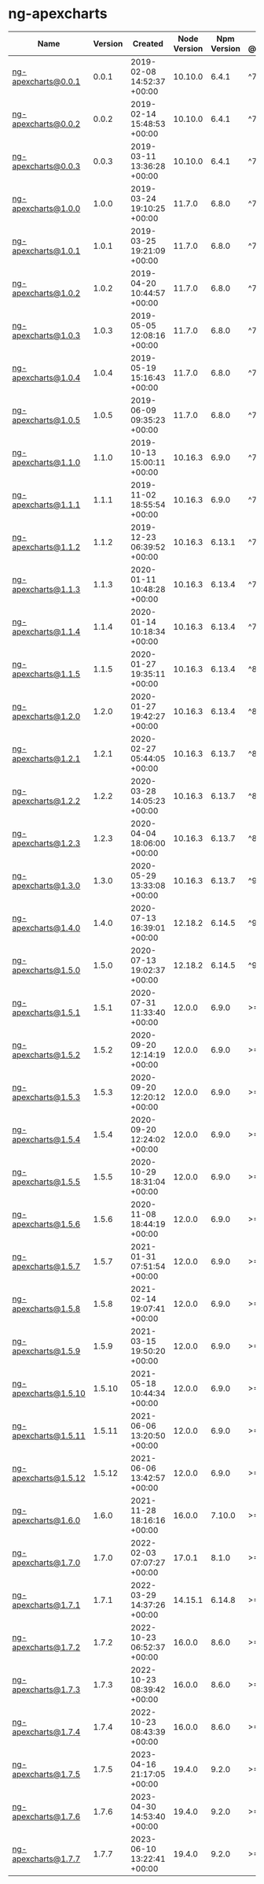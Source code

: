 # ng-apexcharts

| Name | Version | Created | Node Version | Npm Version | (P) @angular/common | (P) @angular/core | (P) apexcharts | (P) rxjs | tslib |
| ---- | ------- | ------- | ------------ | ----------- | ------------------- | ----------------- | -------------- | -------- | ----- |
| ng-apexcharts@0.0.1 | 0.0.1 | 2019-02-08 14:52:37 +00:00 | 10.10.0 | 6.4.1 | ^7.1.0 | ^7.1.0 | 3.2.2 |  | ^1.9.0 |
| ng-apexcharts@0.0.2 | 0.0.2 | 2019-02-14 15:48:53 +00:00 | 10.10.0 | 6.4.1 | ^7.1.0 | ^7.1.0 | ^3.3.1 |  | ^1.9.0 |
| ng-apexcharts@0.0.3 | 0.0.3 | 2019-03-11 13:36:28 +00:00 | 10.10.0 | 6.4.1 | ^7.1.0 | ^7.1.0 | ^3.3.1 | ^6.3.0 | ^1.9.0 |
| ng-apexcharts@1.0.0 | 1.0.0 | 2019-03-24 19:10:25 +00:00 | 11.7.0 | 6.8.0 | ^7.1.0 | ^7.1.0 | ^3.3.1 | ^6.3.0 | |
| ng-apexcharts@1.0.1 | 1.0.1 | 2019-03-25 19:21:09 +00:00 | 11.7.0 | 6.8.0 | ^7.1.0 | ^7.1.0 | ^3.3.1 | ^6.3.0 | ^1.9.0 |
| ng-apexcharts@1.0.2 | 1.0.2 | 2019-04-20 10:44:57 +00:00 | 11.7.0 | 6.8.0 | ^7.1.0 | ^7.1.0 | ^3.3.1 | ^6.3.0 | ^1.9.0 |
| ng-apexcharts@1.0.3 | 1.0.3 | 2019-05-05 12:08:16 +00:00 | 11.7.0 | 6.8.0 | ^7.1.0 | ^7.1.0 | ^3.3.1 | ^6.3.0 | ^1.9.0 |
| ng-apexcharts@1.0.4 | 1.0.4 | 2019-05-19 15:16:43 +00:00 | 11.7.0 | 6.8.0 | ^7.1.0 | ^7.1.0 | ^3.3.1 | ^6.3.0 | ^1.9.0 |
| ng-apexcharts@1.0.5 | 1.0.5 | 2019-06-09 09:35:23 +00:00 | 11.7.0 | 6.8.0 | ^7.1.0 | ^7.1.0 | ^3.3.1 | ^6.3.0 | ^1.9.0 |
| ng-apexcharts@1.1.0 | 1.1.0 | 2019-10-13 15:00:11 +00:00 | 10.16.3 | 6.9.0 | ^7.1.0 | ^7.1.0 | ^3.3.1 | ^6.3.0 | ^1.9.0 |
| ng-apexcharts@1.1.1 | 1.1.1 | 2019-11-02 18:55:54 +00:00 | 10.16.3 | 6.9.0 | ^7.1.0 | ^7.1.0 | ^3.3.1 | ^6.3.0 | ^1.9.0 |
| ng-apexcharts@1.1.2 | 1.1.2 | 2019-12-23 06:39:52 +00:00 | 10.16.3 | 6.13.1 | ^7.1.0 | ^7.1.0 | ^3.11.2 | ^6.3.0 | ^1.9.0 |
| ng-apexcharts@1.1.3 | 1.1.3 | 2020-01-11 10:48:28 +00:00 | 10.16.3 | 6.13.4 | ^7.1.0 | ^7.1.0 | ^3.11.2 | ^6.3.0 | ^1.9.0 |
| ng-apexcharts@1.1.4 | 1.1.4 | 2020-01-14 10:18:34 +00:00 | 10.16.3 | 6.13.4 | ^7.1.0 | ^7.1.0 | ^3.11.2 | ^6.3.0 | ^1.9.0 |
| ng-apexcharts@1.1.5 | 1.1.5 | 2020-01-27 19:35:11 +00:00 | 10.16.3 | 6.13.4 | ^8.0.0 | ^8.0.0 | ^3.11.2 | ^6.4.0 | ^1.9.0 |
| ng-apexcharts@1.2.0 | 1.2.0 | 2020-01-27 19:42:27 +00:00 | 10.16.3 | 6.13.4 | ^8.0.0 | ^8.0.0 | ^3.11.2 | ^6.4.0 | ^1.9.0 |
| ng-apexcharts@1.2.1 | 1.2.1 | 2020-02-27 05:44:05 +00:00 | 10.16.3 | 6.13.7 | ^8.0.0 | ^8.0.0 | ^3.11.2 | ^6.4.0 | ^1.9.0 |
| ng-apexcharts@1.2.2 | 1.2.2 | 2020-03-28 14:05:23 +00:00 | 10.16.3 | 6.13.7 | ^8.0.0 | ^8.0.0 | ^3.11.2 | ^6.4.0 | ^1.9.0 |
| ng-apexcharts@1.2.3 | 1.2.3 | 2020-04-04 18:06:00 +00:00 | 10.16.3 | 6.13.7 | ^8.0.0 | ^8.0.0 | ^3.11.2 | ^6.4.0 | ^1.9.0 |
| ng-apexcharts@1.3.0 | 1.3.0 | 2020-05-29 13:33:08 +00:00 | 10.16.3 | 6.13.7 | ^9.0.0 | ^9.0.0 | ^3.19.2 | ^6.5.5 | ^1.9.0 |
| ng-apexcharts@1.4.0 | 1.4.0 | 2020-07-13 16:39:01 +00:00 | 12.18.2 | 6.14.5 | ^9.0.0 | ^9.0.0 | ^3.19.2 | ^6.5.5 | ^1.10.0 |
| ng-apexcharts@1.5.0 | 1.5.0 | 2020-07-13 19:02:37 +00:00 | 12.18.2 | 6.14.5 | ^9.0.0 | ^9.0.0 | ^3.19.2 | ^6.5.5 | ^1.10.0 |
| ng-apexcharts@1.5.1 | 1.5.1 | 2020-07-31 11:33:40 +00:00 | 12.0.0 | 6.9.0 | >=9.0.0 <11.0.0 | >=9.0.0 <11.0.0 | ^3.19.2 | ^6.5.5 | ^1.10.0 |
| ng-apexcharts@1.5.2 | 1.5.2 | 2020-09-20 12:14:19 +00:00 | 12.0.0 | 6.9.0 | >=9.0.0 <11.0.0 | >=9.0.0 <11.0.0 | ^3.19.2 | ^6.5.5 | ^1.10.0 |
| ng-apexcharts@1.5.3 | 1.5.3 | 2020-09-20 12:20:12 +00:00 | 12.0.0 | 6.9.0 | >=9.0.0 <11.0.0 | >=9.0.0 <11.0.0 | ^3.19.2 | ^6.5.5 | ^1.10.0 |
| ng-apexcharts@1.5.4 | 1.5.4 | 2020-09-20 12:24:02 +00:00 | 12.0.0 | 6.9.0 | >=9.0.0 <11.0.0 | >=9.0.0 <11.0.0 | ^3.19.2 | ^6.5.5 | ^1.10.0 |
| ng-apexcharts@1.5.5 | 1.5.5 | 2020-10-29 18:31:04 +00:00 | 12.0.0 | 6.9.0 | >=9.0.0 <11.0.0 | >=9.0.0 <11.0.0 | ^3.19.2 | ^6.5.5 | ^1.10.0 |
| ng-apexcharts@1.5.6 | 1.5.6 | 2020-11-08 18:44:19 +00:00 | 12.0.0 | 6.9.0 | >=9.0.0 <11.0.0 | >=9.0.0 <11.0.0 | ^3.19.2 | ^6.5.5 | ^1.10.0 |
| ng-apexcharts@1.5.7 | 1.5.7 | 2021-01-31 07:51:54 +00:00 | 12.0.0 | 6.9.0 | >=9.0.0 <11.0.0 | >=9.0.0 <11.0.0 | ^3.19.2 | ^6.5.5 | ^1.10.0 |
| ng-apexcharts@1.5.8 | 1.5.8 | 2021-02-14 19:07:41 +00:00 | 12.0.0 | 6.9.0 | >=9.0.0 <11.0.0 | >=9.0.0 <11.0.0 | ^3.19.2 | ^6.5.5 | ^1.10.0 |
| ng-apexcharts@1.5.9 | 1.5.9 | 2021-03-15 19:50:20 +00:00 | 12.0.0 | 6.9.0 | >=9.0.0 <11.0.0 | >=9.0.0 <11.0.0 | ^3.19.2 | ^6.5.5 | ^1.10.0 |
| ng-apexcharts@1.5.10 | 1.5.10 | 2021-05-18 10:44:34 +00:00 | 12.0.0 | 6.9.0 | >=9.0.0 <13.0.0 | >=9.0.0 <13.0.0 | ^3.19.2 | ^6.5.5 | ^1.10.0 |
| ng-apexcharts@1.5.11 | 1.5.11 | 2021-06-06 13:20:50 +00:00 | 12.0.0 | 6.9.0 | >=9.0.0 <13.0.0 | >=9.0.0 <13.0.0 | ^3.19.2 | ^6.5.5 | ^1.10.0 |
| ng-apexcharts@1.5.12 | 1.5.12 | 2021-06-06 13:42:57 +00:00 | 12.0.0 | 6.9.0 | >=9.0.0 <13.0.0 | >=9.0.0 <13.0.0 | ^3.19.2 | ^6.5.5 | ^1.10.0 |
| ng-apexcharts@1.6.0 | 1.6.0 | 2021-11-28 18:16:16 +00:00 | 16.0.0 | 7.10.0 | >=9.0.0 <13.0.0 | >=9.0.0 <13.0.0 | ^3.31.0 | ^6.5.5 | ^1.10.0 |
| ng-apexcharts@1.7.0 | 1.7.0 | 2022-02-03 07:07:27 +00:00 | 17.0.1 | 8.1.0 | >=13.0.0 | >=13.0.0 | ^3.31.0 | ^6.5.3 || ^7.4.0 | ^2.0.0 |
| ng-apexcharts@1.7.1 | 1.7.1 | 2022-03-29 14:37:26 +00:00 | 14.15.1 | 6.14.8 | >=13.0.0 | >=13.0.0 | ^3.31.0 | ^6.5.3 || ^7.4.0 | ^2.0.0 |
| ng-apexcharts@1.7.2 | 1.7.2 | 2022-10-23 06:52:37 +00:00 | 16.0.0 | 8.6.0 | >=13.0.0 | >=13.0.0 | ^3.36.0 | ^6.5.3 || ^7.4.0 | ^2.0.0 |
| ng-apexcharts@1.7.3 | 1.7.3 | 2022-10-23 08:39:42 +00:00 | 16.0.0 | 8.6.0 | >=13.0.0 | >=13.0.0 | ^3.36.0 | ^6.5.3 || ^7.4.0 | ^2.0.0 |
| ng-apexcharts@1.7.4 | 1.7.4 | 2022-10-23 08:43:39 +00:00 | 16.0.0 | 8.6.0 | >=13.0.0 | >=13.0.0 | ^3.36.0 | ^6.5.3 || ^7.4.0 | ^2.0.0 |
| ng-apexcharts@1.7.5 | 1.7.5 | 2023-04-16 21:17:05 +00:00 | 19.4.0 | 9.2.0 | >=13.0.0 | >=13.0.0 | ^3.38.0 | ^6.5.3 || ^7.4.0 | ^2.0.0 |
| ng-apexcharts@1.7.6 | 1.7.6 | 2023-04-30 14:53:40 +00:00 | 19.4.0 | 9.2.0 | >=13.0.0 | >=13.0.0 | ^3.40.0 | ^6.5.3 || ^7.4.0 | ^2.0.0 |
| ng-apexcharts@1.7.7 | 1.7.7 | 2023-06-10 13:22:41 +00:00 | 19.4.0 | 9.2.0 | >=13.0.0 | >=13.0.0 | ^3.40.0 | ^6.5.3 || ^7.4.0 | ^2.0.0 |
